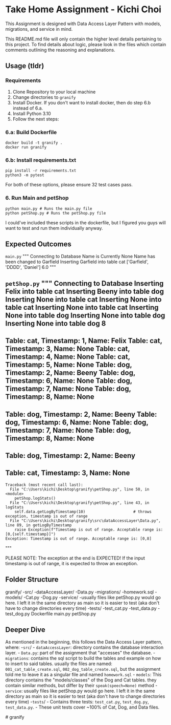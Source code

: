 # Take Home Assignment - Kichi Choi #

This Assignment is designed with Data Access Layer Pattern with models, migrations, and service in mind.

This README.md file will only contain the higher level details pertaining to this project. To find details about logic, please look in the files which contain comments outlining the reasoning and explanations.

## Usage (tldr) ##

### Requirements ###
1. Clone Repository to your local machine
2. Change directories to `granify`
3. Install Docker. If you don't want to install docker, then do step 6.b instead of 6.a.
4. Install Python 3.10
5. Follow the next steps:

### 6.a: Build Dockerfile ###
```
docker build -t granify .
docker run granify
```

### 6.b: Install requirements.txt ###

```
pip install -r requirements.txt
python3 -m pytest
```

For both of these options, please ensure 32 test cases pass.

### 6. Run Main and petShop ###
```
python main.py # Runs the main.py file
python petShop.py # Runs the petShop.py file
```

I could've included these scripts in the dockerfile, but I figured you guys will want to test and run them individually anyway.


## Expected Outcomes ##
```main.py```
"""
Connecting to Database
Name is Currently None
Name has been changed to Garfield
Inserting Garfield into table cat
['Garfield', 'DDDD', 'Daniel']
6.0
"""

```petShop.py```
"""
Connecting to Database
Inserting Felix into table cat
Inserting Beeny into table dog
Inserting None into table cat
Inserting None into table cat
Inserting None into table cat
Inserting None into table dog
Inserting None into table dog
Inserting None into table dog
8
---------------------------------------
Table: cat, Timestamp: 1, Name: Felix
Table: cat, Timestamp: 3, Name: None
Table: cat, Timestamp: 4, Name: None
Table: cat, Timestamp: 5, Name: None
Table: dog, Timestamp: 2, Name: Beeny
Table: dog, Timestamp: 6, Name: None
Table: dog, Timestamp: 7, Name: None
Table: dog, Timestamp: 8, Name: None
---------------------------------------
Table: dog, Timestamp: 2, Name: Beeny
Table: dog, Timestamp: 6, Name: None
Table: dog, Timestamp: 7, Name: None
Table: dog, Timestamp: 8, Name: None
---------------------------------------
Table: dog, Timestamp: 2, Name: Beeny
---------------------------------------
Table: cat, Timestamp: 3, Name: None
---------------------------------------
```
Traceback (most recent call last):
  File "C:\Users\kichi\Desktop\granify\petShop.py", line 50, in <module>
    petShop.logStats()
  File "C:\Users\kichi\Desktop\granify\petShop.py", line 43, in logStats
    self.data.getLogByTimestamp(10)                     # throws exception, timestamp is out of range
  File "C:\Users\kichi\Desktop\granify\src\dataAccessLayer\Data.py", line 89, in getLogByTimestamp
    raise Exception(f"Timestamp is out of range. Acceptable range is: [0,{self.timestamp}]")
Exception: Timestamp is out of range. Acceptable range is: [0,8]
```
"""

PLEASE NOTE:
The exception at the end is EXPECTED! If the input timestamp is out of range, it is expected to throw an exception.

## Folder Structure ##
granify/
    -src/
        -dataAccessLayer/
            -Data.py
        -migrations/
            -homework.sql
        -models/
            -Cat.py
            -Dog.py
        -service/
            -usually files like petShop.py would go here. I left it in the same directory as main so it is easier to test (aka don't have to change directories every time)
    -tests/
        -test_cat.py
        -test_data.py
        -test_dog.py
    Dockerfile
    main.py
    petShop.py

## Deeper Dive ##
As mentioned in the beginning, this follows the Data Access Layer pattern, where:
-`src`/
    - `dataAccessLayer`: directory contains the database interaction layer.
        - `Data.py`: part of the assignment that "accesses" the database.
    - `migrations`: contains the sql script to build the tables and example on how to insert to said tables. usually the files are named: `001_cat_table_create.sql`, `002_dog_table_create.sql`, but the assignment told me to leave it as a singular file and named `homework.sql`
    - `models`: This directory contains the "models/classes" of the Dog and Cat tables. they contain similar methods, but differ by their `speak(speech=None)` method
    - `service`: usually files like petShop.py would go here. I left it in the same directory as main so it is easier to test (aka don't have to change directories every time)
-`tests`/
    - Contains three tests: `test_cat.py`, `test_dog.py`, `test_data.py`.
    - These unit tests cover ~100% of Cat, Dog, and Data files.



#   g r a n i f y  
 